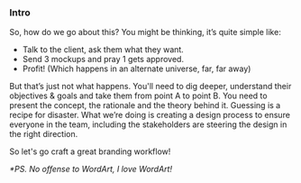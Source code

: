 ### Intro
So, how do we go about this? You might be thinking, it’s quite simple like:
- Talk to the client, ask them what they want.
- Send 3 mockups and pray 1 gets approved.
- Profit! (Which happens in an alternate universe, far, far away)

But that’s just not what happens. You'll need to dig deeper, understand their objectives & goals and take them from point A to point B. You need to present the concept, the rationale and the theory behind it. Guessing is a recipe for disaster. What we’re doing is creating a design process to ensure everyone in the team, including the stakeholders are steering the design in the right direction.

So let's go craft a great branding workflow!

_*PS. No offense to WordArt, I love WordArt!_